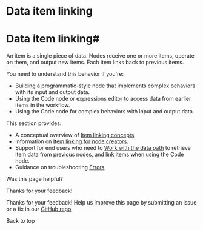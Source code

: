 # Data item linking

[ ](https://github.com/n8n-io/n8n-docs/edit/main/docs/data/data-mapping/data-item-linking/index.md "Edit this page")

# Data item linking#

An item is a single piece of data. Nodes receive one or more items, operate on them, and output new items. Each item links back to previous items. 

You need to understand this behavior if you're:

  * Building a programmatic-style node that implements complex behaviors with its input and output data.
  * Using the Code node or expressions editor to access data from earlier items in the workflow. 
  * Using the Code node for complex behaviors with input and output data.



This section provides:

  * A conceptual overview of [Item linking concepts](item-linking-concepts/). 
  * Information on [Item linking for node creators](item-linking-node-building/).
  * Support for end users who need to [Work with the data path](item-linking-code-node/) to retrieve item data from previous nodes, and link items when using the Code node.
  * Guidance on troubleshooting [Errors](item-linking-errors/).

Was this page helpful? 

Thanks for your feedback! 

Thanks for your feedback! Help us improve this page by submitting an issue or a fix in our [GitHub repo](https://github.com/n8n-io/n8n-docs). 

Back to top 
